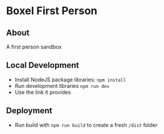 # Boxel First Person

## About

A first person sandbox

## Local Development

 - Install NodeJS package libraries: `npm install`
 - Run development libraries `npm run dev`
 - Use the link it provides

## Deployment

- Run build with `npm run build` to create a fresh `/dist` folder